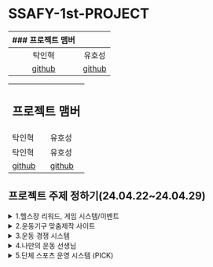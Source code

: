 # SSAFY-1st-PROJECT

|### 프로젝트 맴버 ||
|:--:|:--:|
|탁인혁| 유호성|
|[github](https://github.com/InhyukTak)|[github](https://github.com/jang-guan-hoho)|

<table style="border: 2px;">
  <tr>
    <td colspan="2"><h2>프로젝트 맴버</h2></td>
  </tr><tr>
    <td> 탁인혁 </td>
    <td> 유호성 </td>
  </tr><tr>
    <td> 탁인혁 </td>
    <td> 유호성 </td>
  </tr><tr>
    <td> <a href="https://github.com/InhyukTak">github</a></td>
    <td> <a href="https://github.com/jang-guan-hoho">github</a> </td>
  </tr>
</table>

## 프로젝트 주제 정하기(24.04.22~24.04.29)
<details>
<summary>1.헬스장 리워드, 게임 시스템/이벤트</summary>
<div markdown="1">
    
    1. 아이디어는 무엇이고, 무엇을 만들고자 하는가? 
    
    a : 운동 기구 사용 현황 및 사용 시간 확인, 헬스장에 가는 동기를 부여하기 위해 돌림판, 사다리타기 등의 간단한 게임(이를 수행했을 경우의 보상과 수행하지 않았을 경우의 벌칙 존재)
    
    운동기간에 따른 리워딩 시스템( 락커, 운동복, 헬스장 이용권 할인 또는 헬스장 자체 제품 할인 등)
    
    운동영상을 보여주는 것도 좋지만 운동을 하도록 마음먹게 다이어트 성공 영상을 보여주는것도 좋아보인다
    
    
    2. 목표 시장과 고객은?
    
    헬스장 사용자, 운동에 관심있어하는 사용자
    
    
     
    3. 기존에 유사한 서비스, 제품은? 그것들의 문제점은? 
    
    헬스장 전용 어플, 운동 기록 어플 : 헬스장 전용 어플은 기구별로 사용자를 기록하지 않고 헬스장을 이용하고 있는 인원만 체크해준다, 운동 기록 어플은 운동을 수행하면 기록이 되는데 이는 유용한 기능이지만 운동을 처음 접하는 사용자에게는 운동하는 행위 자체가 장벽이 될 수 있다.

    
    4. 기존의 서비스와 차이점은 무엇인가? 
    
    본 서비스는 기존의 서비스와 다르게 기존의 회원을 유지하는것에 목표가 있는것이 아니라 운동에 이제 막 관심이 있어하는 유저  또는 운동의 필요성을 느끼는 유저를 목표로하여 간단한 게임을 통하여 헬스장에 가는 동기를 부여하고 리워딩 시스템을 통하여 계속해서 헬스장에 다니도록 유도한다.
    
    
    5. 프로젝트 추진 과정에서 위험 요소는 무엇인가? 
    
    너무 간단한 프로젝트가 될 수 있다. 새로운 아이디어가 아닐 수 있다. 
    
    
    6. 프로젝트가 성공적으로 마무리된다면 어떠한 성과를 기대할 수 있는가? 
    
    실제 헬스장 시스템을 개발하는 것과 비슷하므로 해당 경험을 쌓을 수 있다.
    
    
    7. 두 명이서 1달 이내에 개발할 수 있는가? 
    
    가능해 보인다.
    
    
    8. 마감 2주 전(5월10일)까지는 무엇을 개발할 것인가? 최종 마감일(5월24일)까지는 무엇을 개발할 것인가? 
    
    2주전까지는 기능 구현을 완료하는것을 목표로하고 최종 컨텐츠를 풍성하게 할 것이다.
    
    
    9. 마감 이후에 이 프로젝트를 어떻게 발전시킬 수 있는가?
    
    사용자들이 흥미를 느끼는 포인트를 데이터를 통해 알 수 있을것이라 기대하기 때문에 해당 부분을 보안할 수 있을 것이다.
</div>
</details>

<details>
<summary>2.운동기구 맞춤제작 사이트</summary>
<div markdown="1">
    
    1. 아이디어는 무엇이고, 무엇을 만들고자 하는가? 
    
    a : 운동 매니아 층을 타겟으로 하는 시스템, 자기가 원하는 기능이 포함된 자신만의 커스텀 운동기구를 요청하면 기술자들이 요구사항에 맞는 운동기구를 제작하여 보내는 사이트
    
    
    2. 목표 시장과 고객은?
    
    운동 매니아
    
    
     
    3. 기존에 유사한 서비스, 제품은? 그것들의 문제점은? 
    
    클라우드 펀딩 시스템, 사기

    
    4. 기존의 서비스와 차이점은 무엇인가? 
    
    클라우드 펀딩은 다수가 돈을 모아 제작자를 후원하는 경향이 있다면 이것은 1대1로 개인 맞춤형 서비스이다,
    
    
    5. 프로젝트 추진 과정에서 위험 요소는 무엇인가? 
    
    기술자을 모집하는데 어려움이 있다.
    
    
    6. 프로젝트가 성공적으로 마무리된다면 어떠한 성과를 기대할 수 있는가? 
    
    운동 용품의 프리미엄 시장 개척
    
    
    7. 두 명이서 1달 이내에 개발할 수 있는가? 
    
    기본 기능은 가능해보인다.
    
    
    8. 마감 2주 전(5월10일)까지는 무엇을 개발할 것인가? 최종 마감일(5월24일)까지는 무엇을 개발할 것인가? 
    
    2주전까지는 기능 구현을 완료하는것을 목표로하고 최종 컨텐츠를 풍성하게 할 것이다.
    
    
    9. 마감 이후에 이 프로젝트를 어떻게 발전시킬 수 있는가?
    
    우수한 작품들은 대량 생산하는 식으로 자체 브랜드 화를 진행시킬수 있을 것이다.
</div>
</details>
<details>
<summary>3.운동 경쟁 시스템</summary>
<div markdown="1">
    
    1. 아이디어는 무엇이고, 무엇을 만들고자 하는가? 
    
    a : 같은 운동을 하는 사람들이 운동 시간, 기간을 기록하는 방을 만들고 그 내부에서  운동을 가장 많이하는 사람을 뽑는 시스템
    
    
    2. 목표 시장과 고객은?
    
       운동을 꾸준히 하고자 하는 사람들, 동기부여가 필요한 사람들
    
    
     
    3. 기존에 유사한 서비스, 제품은? 그것들의 문제점은? 
    
    열품타, 공부를 위한 시스템이지만 매우 유사하다, 어플을 사용하는데 성취감이 부족하다
    
    4. 기존의 서비스와 차이점은 무엇인가? 
    
    성취감을 극대화 하기 위해 공부량이 가장 많은 사람에게 권한 및 보상을 부여한다
    
    5. 프로젝트 추진 과정에서 위험 요소는 무엇인가? 
    
    너무 간단한 프로젝트가 될 수 있다. 새로운 아이디어가 아닐 수 있다. 
    
    
    6. 프로젝트가 성공적으로 마무리된다면 어떠한 성과를 기대할 수 있는가? 
    
    다양한 경험
    
    
    7. 두 명이서 1달 이내에 개발할 수 있는가? 
    
    가능해 보인다.
    
    
    8. 마감 2주 전(5월10일)까지는 무엇을 개발할 것인가? 최종 마감일(5월24일)까지는 무엇을 개발할 것인가? 
    
    2주전까지는 기능 구현을 완료하는것을 목표로하고 최종 컨텐츠를 풍성하게 할 것이다.
    
    
    9. 마감 이후에 이 프로젝트를 어떻게 발전시킬 수 있는가?
    
    사용자들이 흥미를 느끼는 포인트를 데이터를 통해 알 수 있을것이라 기대하기 때문에 해당 부분을 보안할 수 있을 것이다.
</div>
</details>
<details>
<summary>4.나만의 운동 선생님</summary>
<div markdown="1">
    
    1. 아이디어는 무엇이고, 무엇을 만들고자 하는가? 
    
    a : 운동을 가르쳐줄 능력이 있는 사람들이 본인의 흥미를 위해 주변에 해당 운동을 배우거나 즐기고 싶은 사람을 모집하여 모임을 형성하는 시스템
    
    
    2. 목표 시장과 고객은?
    
    운동을 타인과 같이 즐기고 싶은사람
    
    
     
    3. 기존에 유사한 서비스, 제품은? 그것들의 문제점은? 
    
    많이 존재한다, 비슷하다
    
    4. 기존의 서비스와 차이점은 무엇인가? 
    
    큰 차이점 없음
    
    5. 프로젝트 추진 과정에서 위험 요소는 무엇인가? 
    
    기존의 시스템들과 너무 유사하다
    
    6. 프로젝트가 성공적으로 마무리된다면 어떠한 성과를 기대할 수 있는가? 
    
    위치기반 서비스를 이용하는 프로젝트이므로 관련된 경험을 쌓을 수 있다.
    
    
    7. 두 명이서 1달 이내에 개발할 수 있는가? 
    
    가능해 보인다.
    
    
    8. 마감 2주 전(5월10일)까지는 무엇을 개발할 것인가? 최종 마감일(5월24일)까지는 무엇을 개발할 것인가? 
    
    2주전까지는 기능 구현을 완료하는것을 목표로하고 최종 컨텐츠를 풍성하게 할 것이다.
    
    
    9. 마감 이후에 이 프로젝트를 어떻게 발전시킬 수 있는가?
    
    사용자들이 흥미를 느끼는 포인트를 데이터를 통해 알 수 있을것이라 기대하기 때문에 해당 부분을 보안할 수 있을 것이다.
</div>
</details>

<details>
<summary>5.단체 스포츠 운영 시스템 (PICK)</summary>
<div markdown="1">
    
    1. 아이디어는 무엇이고, 무엇을 만들고자 하는가? 
    
    a : 사회인 야구단, 조기축구회 등 동호회 규모의 스포츠모임의 운영을 보조하는 시스템, 주로 회계, 일정 관리, 예약, 단체 구매 등의 업무를 보조하고자 한다. 
    
    
    2. 목표 시장과 고객은?
    
    운동 모임 
    
    
     
    3. 기존에 유사한 서비스, 제품은? 그것들의 문제점은? 
    
    가계부 서비스
    
    4. 기존의 서비스와 차이점은 무엇인가? 
    
    특정한 종목에 집중하기 때문에 더 세밀한 보조가 가능할 것이다.
    
    5. 프로젝트 추진 과정에서 위험 요소는 무엇인가? 
    
    기존에 많이 이용하는 SNS 서비스와의 연동 여부, 결제 등의 사항에서 에로 사항이 존재한다. 
    
    
    6. 프로젝트가 성공적으로 마무리된다면 어떠한 성과를 기대할 수 있는가? 
    
    API를 사용하는데 능숙해지고 금융 등 다양한 분야에서의 경험이 생길 것이다.
    
    
    7. 두 명이서 1달 이내에 개발할 수 있는가? 
    
    특정한 기능만을 목표로 한다면 가능해 보인다.
    
    
    8. 마감 2주 전(5월10일)까지는 무엇을 개발할 것인가? 최종 마감일(5월24일)까지는 무엇을 개발할 것인가? 
    
    2주전까지는 기능 구현을 완료하는것을 목표로하고 최종 컨텐츠를 풍성하게 할 것이다.
    
    
    9. 마감 이후에 이 프로젝트를 어떻게 발전시킬 수 있는가?
    
    만약 만족스럽고 성공적으로 마무리가 된다면 기업의 사이트 프로젝트 정도로 발전시킬 수 있을것이다.
</div>
</details>
